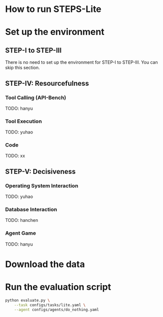 <h1> How to run STEPS-Lite </h1>

# Set up the environment

## STEP-I to STEP-III

There is no need to set up the environment for STEP-I to STEP-III. You can skip this section.

## STEP-IV: Resourcefulness

### Tool Calling (API-Bench)

TODO: hanyu

### Tool Execution

TODO: yuhao

### Code

TODO: xx

## STEP-V: Decisiveness

### Operating System Interaction

TODO: yuhao

### Database Interaction

TODO: hanchen

### Agent Game

TODO: hanyu

# Download the data

# Run the evaluation script

```bash
python evaluate.py \
    --task configs/tasks/lite.yaml \
    --agent configs/agents/do_nothing.yaml
```
